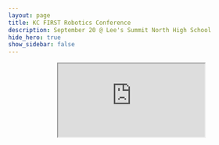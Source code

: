 ```yaml
---
layout: page
title: KC FIRST Robotics Conference
description: September 20 @ Lee's Summit North High School
hide_hero: true
show_sidebar: false
--- 
```


<div style="text-align: center;">
  <iframe src="https://docs.google.com/document/d/e/2PACX-1vSqygiZN5E5g_goE-ceirFjSZ-povnnzmgcVqorwnaWObAOpnkSJxWZuqJa_HdgkGJ4oYRfwoySCzO8/pub?embedded=true"></iframe>
</div>
